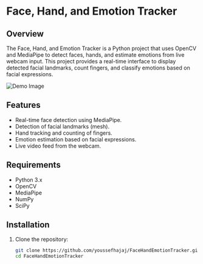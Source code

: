 # Face, Hand, and Emotion Tracker

## Overview

The Face, Hand, and Emotion Tracker is a Python project that uses OpenCV and MediaPipe to detect faces, hands, and estimate emotions from live webcam input. This project provides a real-time interface to display detected facial landmarks, count fingers, and classify emotions based on facial expressions.

![Demo Image](https://via.placeholder.com/600x400.png?text=Face%2C+Hand%2C+and+Emotion+Tracker)

## Features

- Real-time face detection using MediaPipe.
- Detection of facial landmarks (mesh).
- Hand tracking and counting of fingers.
- Emotion estimation based on facial expressions.
- Live video feed from the webcam.

## Requirements

- Python 3.x
- OpenCV
- MediaPipe
- NumPy
- SciPy

## Installation

1. Clone the repository:

   ```bash
   git clone https://github.com/youssefhajaj/FaceHandEmotionTracker.git
   cd FaceHandEmotionTracker
